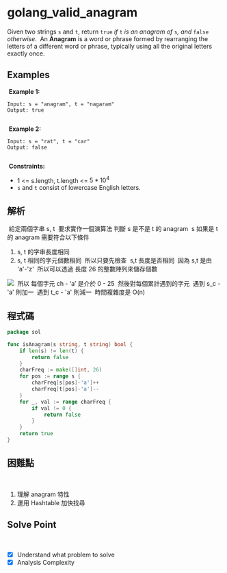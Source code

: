 # golang_valid_anagram

Given two strings `s` and `t`, return `true` *if* `t` *is an anagram of* `s`*, and* `false` *otherwise*.
​
An **Anagram** is a word or phrase formed by rearranging the letters of a different word or phrase, typically using all the original letters exactly once.
​
## Examples
​
**Example 1:**
​
```
Input: s = "anagram", t = "nagaram"
Output: true
​
```
​
**Example 2:**
​
```
Input: s = "rat", t = "car"
Output: false
​
```
​
**Constraints:**
​
- 1 <= s.length, t.length <= $5*10^4$
- `s` and `t` consist of lowercase English letters.
​
## 解析
​
給定兩個字串 s, t
​
要求實作一個演算法 判斷 s 是不是 t 的 anagram
​
s 如果是 t 的 anagram 需要符合以下條件
​
1. s, t 的字串長度相同
2. s, t 相同的字元個數相同
​
所以只要先檢查
​
s,t 長度是否相同
​
因為 s,t 是由 'a'-'z'
​
所以可以透過 長度 26 的整數陣列來儲存個數

![](https://i.imgur.com/RbKRc1y.png)
​
所以 每個字元 ch - ‘a’ 是介於 0 - 25
​
然後對每個累計遇到的字元
​
遇到 s_c - 'a' 則加一
​
遇到 t_c - 'a' 則減一
​
時間複雜度是 O(n)
​
## 程式碼
```go
package sol

func isAnagram(s string, t string) bool {
	if len(s) != len(t) {
		return false
	}
	charFreq := make([]int, 26)
	for pos := range s {
		charFreq[s[pos]-'a']++
		charFreq[t[pos]-'a']--
	}
	for _, val := range charFreq {
		if val != 0 {
			return false
		}
	}
	return true
}
```
## 困難點
​
1. 理解 anagram 特性
2. 運用 Hashtable 加快找尋
​
## Solve Point
​
- [x]  Understand what problem to solve
- [x]  Analysis Complexity